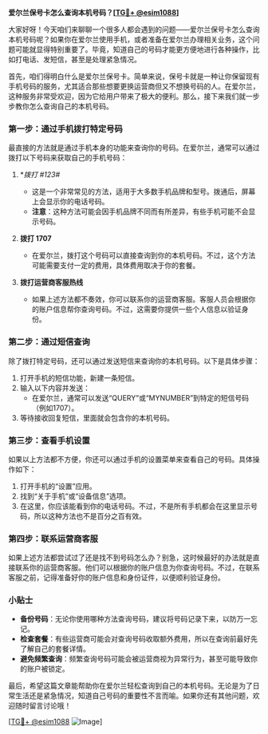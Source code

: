 **爱尔兰保号卡怎么查询本机号码？[[TG💪+ @esim1088](https://t.me/s/esim1088)]**

大家好呀！今天咱们来聊聊一个很多人都会遇到的问题——爱尔兰保号卡怎么查询本机号码呢？如果你在爱尔兰使用手机，或者准备在爱尔兰办理相关业务，这个问题可能就显得特别重要了。毕竟，知道自己的号码才能更方便地进行各种操作，比如打电话、发短信，甚至是处理紧急情况。

首先，咱们得明白什么是爱尔兰保号卡。简单来说，保号卡就是一种让你保留现有手机号码的服务，尤其适合那些想要更换运营商但又不想换号码的人。在爱尔兰，这种服务非常受欢迎，因为它给用户带来了极大的便利。那么，接下来我们就一步步教你怎么查询自己的本机号码。

### 第一步：通过手机拨打特定号码

最直接的方法就是通过手机本身的功能来查询你的号码。在爱尔兰，通常可以通过拨打以下号码来获取自己的手机号码：

1. **拨打 *#123#**
   - 这是一个非常常见的方法，适用于大多数手机品牌和型号。拨通后，屏幕上会显示你的电话号码。
   - **注意**：这种方法可能会因手机品牌不同而有所差异，有些手机可能不会显示号码。

2. **拨打 1707**
   - 在爱尔兰，拨打这个号码可以直接查询到你的本机号码。不过，这个方法可能需要支付一定的费用，具体费用取决于你的套餐。

3. **拨打运营商客服热线**
   - 如果上述方法都不奏效，你可以联系你的运营商客服。客服人员会根据你的账户信息帮你查询号码。不过，这需要你提供一些个人信息以验证身份。

### 第二步：通过短信查询

除了拨打特定号码，还可以通过发送短信来查询你的本机号码。以下是具体步骤：

1. 打开手机的短信功能，新建一条短信。
2. 输入以下内容并发送：
   - 在爱尔兰，通常可以发送“QUERY”或“MYNUMBER”到特定的短信号码（例如1707）。
3. 等待接收回复短信，里面就会包含你的本机号码。

### 第三步：查看手机设置

如果以上方法都不方便，你还可以通过手机的设置菜单来查看自己的号码。具体操作如下：

1. 打开手机的“设置”应用。
2. 找到“关于手机”或“设备信息”选项。
3. 在这里，你应该能看到你的电话号码。不过，不是所有手机都会在这里显示号码，所以这种方法也不是百分之百有效。

### 第四步：联系运营商客服

如果上述方法都尝试过了还是找不到号码怎么办？别急，这时候最好的办法就是直接联系你的运营商客服。他们可以根据你的账户信息为你查询号码。不过，在联系客服之前，记得准备好你的账户信息和身份证件，以便顺利验证身份。

### 小贴士

- **备份号码**：无论你使用哪种方法查询号码，建议将号码记录下来，以防万一忘记。
- **检查套餐**：有些运营商可能会对查询号码收取额外费用，所以在查询前最好先了解自己的套餐详情。
- **避免频繁查询**：频繁查询号码可能会被运营商视为异常行为，甚至可能导致你的账户被锁定。

最后，希望这篇文章能帮助你在爱尔兰轻松查询到自己的本机号码。无论是为了日常生活还是紧急情况，知道自己号码的重要性不言而喻。如果你还有其他问题，欢迎随时留言讨论哦！

[[TG💪+ @esim1088](https://t.me/s/esim1088) ![Image](https://i.postimg.cc/4NQfJmqS/Snipaste-2025-05-13-00-14-12.png)]